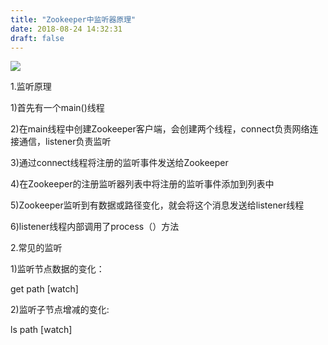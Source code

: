 ```yaml
---
title: "Zookeeper中监听器原理"
date: 2018-08-24 14:32:31
draft: false
---
```

![](https://img-blog.csdn.net/20180824083908836?watermark/2/text/aHR0cHM6Ly9ibG9nLmNzZG4ubmV0L3lzXzIzMDAxNA==/font/5a6L5L2T/fontsize/400/fill/I0JBQkFCMA==/dissolve/70)

1.监听原理

1)首先有一个main()线程

2)在main线程中创建Zookeeper客户端，会创建两个线程，connect负责网络连接通信，listener负责监听

3)通过connect线程将注册的监听事件发送给Zookeeper

4)在Zookeeper的注册监听器列表中将注册的监听事件添加到列表中

5)Zookeeper监听到有数据或路径变化，就会将这个消息发送给listener线程

6)listener线程内部调用了process（）方法

2.常见的监听

1)监听节点数据的变化：

get path [watch]

2)监听子节点增减的变化:

ls path [watch]